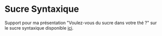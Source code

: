 # Sucre Syntaxique

Support pour ma présentation "Voulez-vous du sucre dans votre thé ?" sur le sucre syntaxique disponible 
[ici](https://docs.google.com/presentation/d/1Grzba4U6Nc05-j_fzqD0V9ejqdX8J3qxmxVaSGnJEUw/edit?usp=sharing).